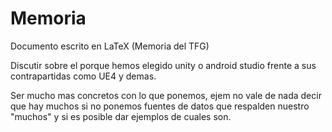 # Memoria
Documento escrito en LaTeX (Memoria del TFG)


Discutir sobre el porque hemos elegido unity o android studio frente a sus contrapartidas como UE4 y demas.

Ser mucho mas concretos con lo que ponemos, ejem no vale de nada decir que hay muchos si no ponemos fuentes de datos que respalden
nuestro "muchos" y si es posible dar ejemplos de cuales son.
